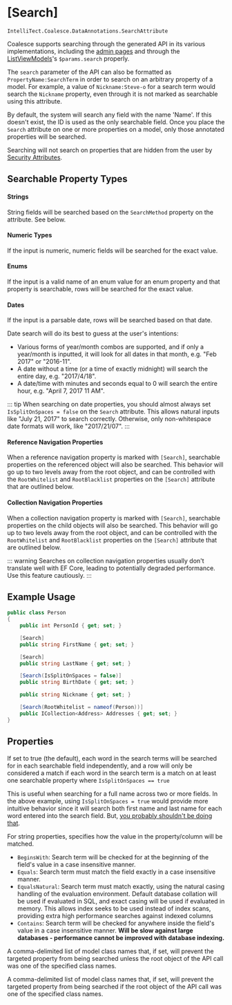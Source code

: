 
# [Search]

`IntelliTect.Coalesce.DataAnnotations.SearchAttribute`

Coalesce supports searching through the generated API in its various implementations, including the [admin pages](/stacks/vue/coalesce-vue-vuetify/components/c-admin-table-page.md) and through the [ListViewModels](/stacks/vue/layers/viewmodels.md#listviewmodels)'s `$params.search` properly.

The `search` parameter of the API can also be formatted as ``PropertyName:SearchTerm`` in order to search on an arbitrary property of a model. For example, a value of ``Nickname:Steve-o`` for a search term would search the `Nickname` property, even through it is not marked as searchable using this attribute.

By default, the system will search any field with the name 'Name'. If this doesn't exist, the ID is used as the only searchable field. Once you place the `Search` attribute on one or more properties on a model, only those annotated properties will be searched.

Searching will not search on properties that are hidden from the user by [Security Attributes](./security-attribute.md).

## Searchable Property Types

#### Strings
String fields will be searched based on the `SearchMethod` property on the attribute. See below.

#### Numeric Types
If the input is numeric, numeric fields will be searched for the exact value.

#### Enums
If the input is a valid name of an enum value for an enum property and that property is searchable, rows will be searched for the exact value.

#### Dates
If the input is a parsable date, rows will be searched based on that date.

Date search will do its best to guess at the user's intentions:

* Various forms of year/month combos are supported, and if only a year/month is inputted, it will look for all dates in that month, e.g. "Feb 2017" or "2016-11".
* A date without a time (or a time of exactly midnight) will search the entire day, e.g. "2017/4/18". 
* A date/time with minutes and seconds equal to 0 will search the entire hour, e.g. "April 7, 2017 11 AM".

::: tip
When searching on date properties, you should almost always set `IsSplitOnSpaces = false` on the `Search` attribute. This allows natural inputs like "July 21, 2017" to search correctly. Otherwise, only non-whitespace date formats will work, like "2017/21/07".
:::

#### Reference Navigation Properties
When a reference navigation property is marked with `[Search]`, searchable properties on the referenced object will also be searched. This behavior will go up to two levels away from the root object, and can be controlled with the `RootWhitelist` and `RootBlacklist` properties on the `[Search]` attribute that are outlined below.

#### Collection Navigation Properties
When a collection navigation property is marked with `[Search]`, searchable properties on the child objects will also be searched. This behavior will go up to two levels away from the root object, and can be controlled with the `RootWhitelist` and `RootBlacklist` properties on the `[Search]` attribute that are outlined below.

::: warning
Searches on collection navigation properties usually don't translate well with EF Core, leading to potentially degraded performance. Use this feature cautiously.
:::


## Example Usage

``` c#
public class Person
{
    public int PersonId { get; set; }

    [Search]
    public string FirstName { get; set; }

    [Search]
    public string LastName { get; set; }

    [Search(IsSplitOnSpaces = false)]
    public string BirthDate { get; set; }

    public string Nickname { get; set; }

    [Search(RootWhitelist = nameof(Person))]
    public ICollection<Address> Addresses { get; set; }
}
```

## Properties

<Prop def="public bool IsSplitOnSpaces { get; set; } = true;" />

If set to true (the default), each word in the search terms will be searched for in each searchable field independently, and a row will only be considered a match if each word in the search term is a match on at least one searchable property where `IsSplitOnSpaces == true`

This is useful when searching for a full name across two or more fields. In the above example, using `IsSplitOnSpaces = true` would provide more intuitive behavior since it will search both first name and last name for each word entered into the search field. But, [you probably shouldn't be doing that](https://www.kalzumeus.com/2010/06/17/falsehoods-programmers-believe-about-names/).

<Prop def="public SearchMethods SearchMethod { get; set; } = SearchMethods.BeginsWith;" />

For string properties, specifies how the value in the property/column will be matched.

- `BeginsWith`: Search term will be checked for at the beginning of the field's value in a case insensitive manner.
- `Equals`: Search term must match the field exactly in a case insensitive manner.
- `EqualsNatural`: Search term must match exactly, using the natural casing handling of the evaluation environment. Default database collation will be used if evaluated in SQL, and exact casing will be used if evaluated in memory. This allows index seeks to be used instead of index scans, providing extra high performance searches against indexed columns
- `Contains`: Search term will be checked for anywhere inside the field's value in a case insensitive manner. **Will be slow against large databases - performance cannot be improved with database indexing.**


<Prop def="public string RootWhitelist { get; set; } = null;" />

A comma-delimited list of model class names that, if set, will prevent the targeted property from being searched unless the root object of the API call was one of the specified class names.

<Prop def="public string RootBlacklist { get; set; } = null;" />

A comma-delimited list of model class names that, if set, will prevent the targeted property from being searched if the root object of the API call was one of the specified class names.